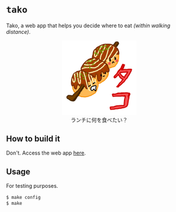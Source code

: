 # `tako`

Tako, a web app that helps you decide where to eat *(within walking distance)*.

<p align='center'>
    <img src="./asset/logo/tako_mascot.png" width=40% height=40%>
    <br>ランチに何を食べたい？
</p>

## How to build it

Don't. Access the web app [here](addalinkherelater.com).

## Usage

For testing purposes.

```console
$ make config
$ make
```
